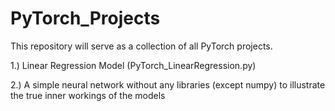 # PyTorch_Projects
This repository will serve as a collection of all PyTorch projects.

1.) Linear Regression Model (PyTorch_LinearRegression.py)

2.) A simple neural network without any libraries (except numpy) to illustrate the true inner workings of the models
